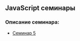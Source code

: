 ## JavaScript семинары

### Описание семинара:

- [Семинар 5](https://github.com/Roman100500/js-seminar/blob/main/Lesson_5/Workshop5.pptx)
